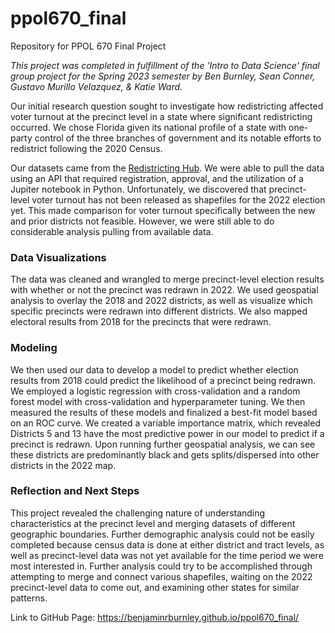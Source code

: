 # ppol670_final
Repository for PPOL 670 Final Project

*This project was completed in fulfillment of the 'Intro to Data Science' final group project for the Spring 2023 semester by Ben Burnley, Sean Conner, Gustavo Murillo Velazquez, & Katie Ward.* 

Our initial research question sought to investigate how redistricting affected voter turnout at the precinct level in a state where significant redistricting occurred. We chose Florida given its national profile of a state with one-party control of the three branches of government and its notable efforts to redistrict following the 2020 Census. 

Our datasets came from the [Redistricting Hub](https://redistrictingdatahub.org/). We were able to pull the data using an API that required registration, approval, and the utilization of a Jupiter notebook in Python. Unfortunately, we discovered that precinct-level voter turnout has not been released as shapefiles for the 2022 election yet. This made comparison for voter turnout specifically between the new and prior districts not feasible. However, we were still able to do considerable analysis pulling from available data. 

### Data Visualizations
The data was cleaned and wrangled to merge precinct-level election results with whether or not the precinct was redrawn in 2022. We used geospatial analysis to overlay the 2018 and 2022 districts, as well as visualize which specific precincts were redrawn into different districts. We also mapped electoral results from 2018 for the precincts that were redrawn. 

### Modeling
We then used our data to develop a model to predict whether election results from 2018 could predict the likelihood of a precinct being redrawn. We employed a logistic regression with cross-validation and a random forest model with cross-validation and hyperparameter tuning. We then measured the results of these models and finalized a best-fit model based on an ROC curve. We created a variable importance matrix, which revealed Districts 5 and 13 have the most predictive power in our model to predict if a precinct is redrawn. Upon running further geospatial analysis, we can see these districts are predominantly black and gets splits/dispersed into other districts in the 2022 map. 

### Reflection and Next Steps
This project revealed the challenging nature of understanding characteristics at the precinct level and merging datasets of different geographic boundaries. Further demographic analysis could not be easily completed because census data is done at either district and tract levels, as well as precinct-level data was not yet available for the time period we were most interested in. Further analysis could try to be accomplished through attempting to merge and connect various shapefiles, waiting on the 2022 precinct-level data to come out, and examining other states for similar patterns. 

Link to GitHub Page: https://benjaminrburnley.github.io/ppol670_final/
